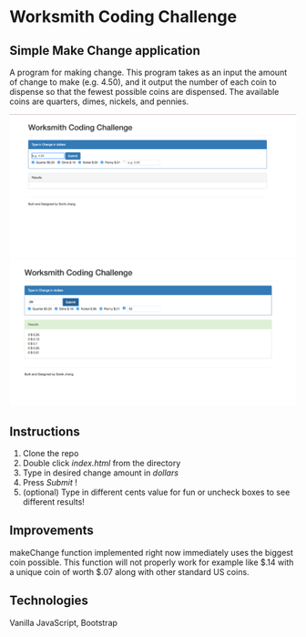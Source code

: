 # Worksmith Coding Challenge

## Simple Make Change application

A program for making change. This program takes as an input the amount of change to make (e.g.   4.50), and it output the number of each coin to dispense so that the fewest possible coins are dispensed. The available coins are quarters, dimes, nickels, and pennies.

![alt text](assets/splash.png)
![alt text](assets/splash_with_results.png)

## Instructions

1. Clone the repo
2. Double click *index.html* from the directory
3. Type in desired change amount in *dollars*
4. Press *Submit* !
5. (optional) Type in different cents value for fun or uncheck boxes to see different results!

## Improvements

makeChange function implemented right now immediately uses the biggest coin possible. This function will not properly work for example like $.14 with a unique coin of worth $.07 along with other standard US coins.

## Technologies

Vanilla JavaScript, Bootstrap
